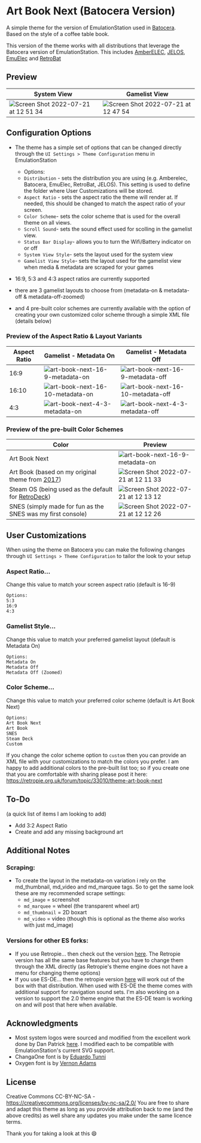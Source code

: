 # Art Book Next (Batocera Version)
A simple theme for the version of EmulationStation used in [Batocera](https://retropie.org.uk/).  
Based on the style of a coffee table book.

This version of the theme works with all distributions that leverage the Batocera version of EmulationStation.  This includes [AmberELEC](https://amberelec.org/), [JELOS](https://github.com/JustEnoughLinuxOS/distribution), [EmuElec](https://github.com/EmuELEC/EmuELEC) and [RetroBat](https://www.retrobat.ovh/)

## **Preview**

| System View | Gamelist View |
|----|----|
| ![Screen Shot 2022-07-21 at 12 51 34](https://user-images.githubusercontent.com/1454947/180350112-d2d1f712-3fd2-4177-8007-4e60b37118a6.png) | ![Screen Shot 2022-07-21 at 12 47 54](https://user-images.githubusercontent.com/1454947/180350136-649904ec-9563-48e7-9976-3219326e2156.png) |

## **Configuration Options**

- The theme has a simple set of options that can be changed directly through the `UI Settings > Theme Configuration` menu in EmulationStation
   - Options:
   - `Distribution` - sets the distribution you are using (e.g. Amberelec, Batocera, EmuElec, RetroBat, JELOS).  This setting is used to define the folder where User Customizations will be stored.
   - `Aspect Ratio` - sets the aspect ratio the theme will render at. If needed, this should be changed to match the aspect ratio of your screen.
   - `Color Scheme`- sets the color scheme that is used for the overall theme on all views.
   - `Scroll Sound`- sets the sound effect used for scolling in the gamelist view.
   - `Status Bar Display`- allows you to turn the Wifi/Battery indicator on or off
   - `System View Style`- sets the layout used for the system view
   - `Gamelist View Style`- sets the layout used for the gamelist view when media & metadata are scraped for your games
   
- 16:9, 5:3 and 4:3 aspect ratios are currently supported
- there are 3 gamelist layouts to choose from (metadata-on & metadata-off & metadata-off-zoomed)
- and 4 pre-built color schemes are currently available with the option of creating your own customized color scheme through a simple XML file (details below)

### Preview of the Aspect Ratio & Layout Variants

| Aspect Ratio | Gamelist - Metadata On | Gamelist - Metadata Off |
|----|----|----|
| 16:9 | ![art-book-next-16-9-metadata-on](https://user-images.githubusercontent.com/1454947/175848140-4b202408-52ba-42d8-a8c8-8cfa95d9b8fb.png) | ![art-book-next-16-9-metadata-off](https://user-images.githubusercontent.com/1454947/175848185-3a630599-e954-4dc7-8e7a-a385c97436fd.png) |
| 16:10 | ![art-book-next-16-10-metadata-on](https://user-images.githubusercontent.com/1454947/175848326-e77272eb-4370-43a9-ae12-7d7a5a79728c.png) | ![art-book-next-16-10-metadata-off](https://user-images.githubusercontent.com/1454947/175848355-5696ed70-52a3-4bc9-9c81-0fe7e1a1a5d7.png) |
| 4:3 | ![art-book-next-4-3-metadata-on](https://user-images.githubusercontent.com/1454947/175848384-cc4529e1-bded-417b-a823-8894fece0c38.png) | ![art-book-next-4-3-metadata-off](https://user-images.githubusercontent.com/1454947/175848424-a49ed090-f49f-456b-bb42-8e88229d0309.png) |

### Preview of the pre-built Color Schemes

| Color | Preview |
|----|----|
| Art Book Next  | ![art-book-next-16-9-metadata-on](https://user-images.githubusercontent.com/1454947/175848140-4b202408-52ba-42d8-a8c8-8cfa95d9b8fb.png) |
| Art Book (based on my original theme from [2017](https://retropie.org.uk/forum/topic/11728/theme-art-book)) | ![Screen Shot 2022-07-21 at 12 11 33](https://user-images.githubusercontent.com/1454947/180265407-3ad891fd-2180-4054-8322-891bfdb20ca1.png) |
| Steam OS (being used as the default for [RetroDeck](https://github.com/XargonWan/RetroDECK/)) | ![Screen Shot 2022-07-21 at 12 13 12](https://user-images.githubusercontent.com/1454947/180265431-719688ab-6b6b-4c68-821d-77b7a6da7c1e.png) | 
| SNES (simply made for fun as the SNES was my first console) | ![Screen Shot 2022-07-21 at 12 12 26](https://user-images.githubusercontent.com/1454947/180265452-4a687612-d138-4e15-89bf-dc082f45f155.png) |

## User Customizations
When using the theme on Batocera you can make the following changes through `UI Settings > Theme Configuration` to tailor the look to your setup

### Aspect Ratio... 
Change this value to match your screen aspect ratio (default is 16-9)
```
Options:
5:3
16:9
4:3
```

### Gamelist Style... 
Change this value to match your preferred gamelist layout (default is Metadata On)
```
Options:
Metadata On
Metadata Off
Metadata Off (Zoomed)
```

### Color Scheme...
Change this value to match your preferred color scheme (default is Art Book Next)
```
Options:
Art Book Next
Art Book
SNES
Steam Deck
Custom
```
If you change the color scheme option to `custom` then you can provide an XML file with your customizations to match the colors you prefer.  I am happy to add additional colors to the pre-built list too; so if you create one that you are comfortable with sharing please post it here: https://retropie.org.uk/forum/topic/33010/theme-art-book-next

## **To-Do**
(a quick list of items I am looking to add)
* Add 3:2 Aspect Ratio
* Create and add any missing background art

## **Additional Notes**

### Scraping:
* To create the layout in the metadata-on variation i rely on the md_thumbnail, md_video and md_marquee tags.  So to get the same look these are my recommended scrape settings:
   * `md_image` = screenshot
   * `md_marquee` = wheel (the transparent wheel art)
   * `md_thumbnail` = 2D boxart
   * `md_video` = video (though this is optional as the theme also works with just md_image)

### Versions for other ES forks:
* If you use Retropie... then check out the version [here](https://github.com/anthonycaccese/art-book-next-retropie).  The Retropie version has all the same base features but you have to change them through the XML directly (as Retropie's theme engine does not have a menu for changing theme options)
* If you use ES-DE... then the retropie version [here](https://github.com/anthonycaccese/art-book-next-retropie) will work out of the box with that distribution.  When used with ES-DE the theme comes with additional support for navigation sound sets.  I'm also working on a version to support the 2.0 theme engine that the ES-DE team is working on and will post that here when available.

## **Acknowledgments**
* Most system logos were sourced and modified from the excellent work done by Dan Patrick [here](https://archive.org/details/console-logos-professionally-redrawn-plus-official-versions).  I modified each to be compatible with EmulationStation's current SVG support.
* ChangaOne font is by [Eduardo Tunni](https://www.fontsquirrel.com/fonts/changa)
* Oxygen font is by [Vernon Adams](https://www.fontsquirrel.com/fonts/oxygen)

## **License**
Creative Commons CC-BY-NC-SA - https://creativecommons.org/licenses/by-nc-sa/2.0/
You are free to share and adapt this theme as long as you provide attribution back to me (and the above credits) as well share any updates you make under the same licence terms.

Thank you for taking a look at this 😄
